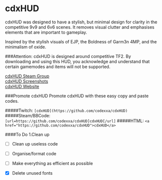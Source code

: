 # cdxHUD
cdxHUD was designed to have a stylish, but minimal design for clarity in the competitive 9v9 and 6v6 scenes. It removes visual clutter and emphasises elements that are important to gameplay. 

Inspired by the stylish visuals of EJP, the Boldness of Garm3n 4MP, and the minimalism of oxide.

###Attention:
cdxHUD is designed around competitive TF2. By downloading and using this HUD, you acknowledge and understand that certain gamemodes and items will not be supported.

[cdxHUD Steam Group](http://steamcommunity.com/groups/cdxHUD)  
[cdxHUD Screenshots](http://imgur.com/a/XUBka)  
[cdxHUD Website](http://hud.codexa.tv)  


###Promote cdxHUD
Promote cdxHUD with these easy copy and paste codes.

#####Twitch:
`[cdxHUD](https://github.com/codexxa/cdxHUD)`
#####Steam/BBCode:
`[url=https://github.com/codexxa/cdxHUD]cdxHUD[/url]`
#####HTML:
`<a href="https://github.com/codexxa/cdxHUD">cdxHUD</a>`

####To Do
1.Clean up
- [ ] Clean up useless code
- [ ] Organise/format code
- [ ] Make everything as efficient as possible
- [x] Delete unused fonts

